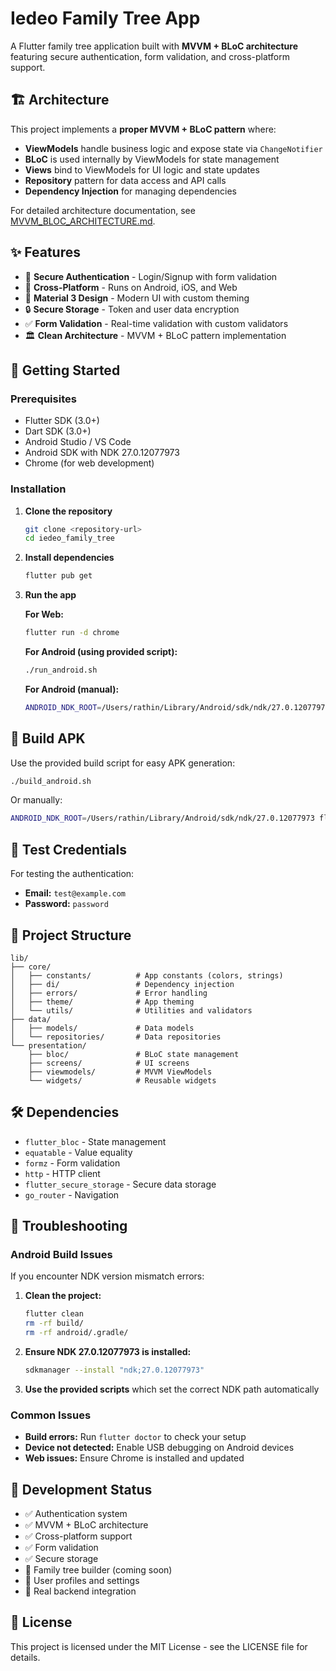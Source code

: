 # Iedeo Family Tree App

A Flutter family tree application built with **MVVM + BLoC architecture** featuring secure authentication, form validation, and cross-platform support.

## 🏗️ Architecture

This project implements a **proper MVVM + BLoC pattern** where:
- **ViewModels** handle business logic and expose state via `ChangeNotifier`
- **BLoC** is used internally by ViewModels for state management
- **Views** bind to ViewModels for UI logic and state updates
- **Repository** pattern for data access and API calls
- **Dependency Injection** for managing dependencies

For detailed architecture documentation, see [MVVM_BLOC_ARCHITECTURE.md](MVVM_BLOC_ARCHITECTURE.md).

## ✨ Features

- 🔐 **Secure Authentication** - Login/Signup with form validation
- 📱 **Cross-Platform** - Runs on Android, iOS, and Web
- 🎨 **Material 3 Design** - Modern UI with custom theming
- 🔒 **Secure Storage** - Token and user data encryption
- ✅ **Form Validation** - Real-time validation with custom validators
- 🏛️ **Clean Architecture** - MVVM + BLoC pattern implementation

## 🚀 Getting Started

### Prerequisites

- Flutter SDK (3.0+)
- Dart SDK (3.0+)
- Android Studio / VS Code
- Android SDK with NDK 27.0.12077973
- Chrome (for web development)

### Installation

1. **Clone the repository**
   ```bash
   git clone <repository-url>
   cd iedeo_family_tree
   ```

2. **Install dependencies**
   ```bash
   flutter pub get
   ```

3. **Run the app**
   
   **For Web:**
   ```bash
   flutter run -d chrome
   ```
   
   **For Android (using provided script):**
   ```bash
   ./run_android.sh
   ```
   
   **For Android (manual):**
   ```bash
   ANDROID_NDK_ROOT=/Users/rathin/Library/Android/sdk/ndk/27.0.12077973 flutter run -d <device-id>
   ```

## 📱 Build APK

Use the provided build script for easy APK generation:

```bash
./build_android.sh
```

Or manually:
```bash
ANDROID_NDK_ROOT=/Users/rathin/Library/Android/sdk/ndk/27.0.12077973 flutter build apk --debug
```

## 🔑 Test Credentials

For testing the authentication:
- **Email:** `test@example.com`
- **Password:** `password`

## 📁 Project Structure

```
lib/
├── core/
│   ├── constants/          # App constants (colors, strings)
│   ├── di/                 # Dependency injection
│   ├── errors/             # Error handling
│   ├── theme/              # App theming
│   └── utils/              # Utilities and validators
├── data/
│   ├── models/             # Data models
│   └── repositories/       # Data repositories
└── presentation/
    ├── bloc/               # BLoC state management
    ├── screens/            # UI screens
    ├── viewmodels/         # MVVM ViewModels
    └── widgets/            # Reusable widgets
```

## 🛠️ Dependencies

- `flutter_bloc` - State management
- `equatable` - Value equality
- `formz` - Form validation
- `http` - HTTP client
- `flutter_secure_storage` - Secure data storage
- `go_router` - Navigation

## 🐛 Troubleshooting

### Android Build Issues

If you encounter NDK version mismatch errors:

1. **Clean the project:**
   ```bash
   flutter clean
   rm -rf build/
   rm -rf android/.gradle/
   ```

2. **Ensure NDK 27.0.12077973 is installed:**
   ```bash
   sdkmanager --install "ndk;27.0.12077973"
   ```

3. **Use the provided scripts** which set the correct NDK path automatically

### Common Issues

- **Build errors:** Run `flutter doctor` to check your setup
- **Device not detected:** Enable USB debugging on Android devices
- **Web issues:** Ensure Chrome is installed and updated

## 🚧 Development Status

- ✅ Authentication system
- ✅ MVVM + BLoC architecture
- ✅ Cross-platform support
- ✅ Form validation
- ✅ Secure storage
- 🚧 Family tree builder (coming soon)
- 🚧 User profiles and settings
- 🚧 Real backend integration

## 📄 License

This project is licensed under the MIT License - see the LICENSE file for details.
